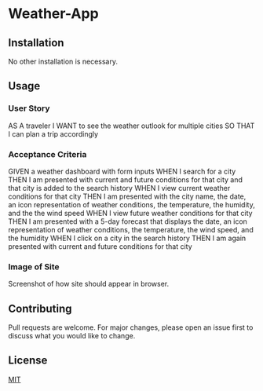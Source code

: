 # Weather-App


## Installation

 

No other installation is necessary.

## Usage


### User Story
AS A traveler
I WANT to see the weather outlook for multiple cities
SO THAT I can plan a trip accordingly 

### Acceptance Criteria
GIVEN a weather dashboard with form inputs
WHEN I search for a city
THEN I am presented with current and future conditions for that city and that city is added to the search history
WHEN I view current weather conditions for that city
THEN I am presented with the city name, the date, an icon representation of weather conditions, the temperature, the humidity, and the the wind speed
WHEN I view future weather conditions for that city
THEN I am presented with a 5-day forecast that displays the date, an icon representation of weather conditions, the temperature, the wind speed, and the humidity
WHEN I click on a city in the search history
THEN I am again presented with current and future conditions for that city  


### Image of Site

  
Screenshot of how site should appear in browser.




## Contributing

Pull requests are welcome. For major changes, please open an issue first
to discuss what you would like to change.


## License

[MIT](https://choosealicense.com/licenses/mit/)
